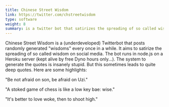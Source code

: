 ```yaml
---
title: Chinese Street Wisdom
link: https://twitter.com/chstreetwisdom
type: software
weight: 8
summary: is a twitter bot that satirizes the spreading of so called wisdom on social media.
---
```

Chinese Street Wisdom is a (underdeveloped) Twitterbot that posts randomly generated "wisdoms" every once in a while. It aims to satirize the spreading of so called wisdom on social media. The bot runs in node.js on a Heroku server (kept alive by free Dyno hours only...). The system to generate the quotes is insanely stupid. But this sometimes leads to quite deep quotes. Here are some highlights:

"Be not afraid on son, be afraid on Uzi."

"A stoked game of chess is like a low key bae: wise."

"It's better to love woke, then to shoot high."
